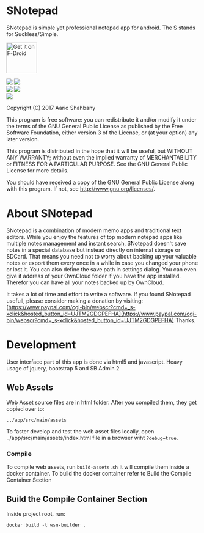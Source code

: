 # SNotepad
SNotepad is simple yet professional notepad app for android. The S stands for Suckless/Simple.

<a href="https://f-droid.org/packages/info.aario.snotepad/" target="_blank">
<img src="https://f-droid.org/badge/get-it-on.png" alt="Get it on F-Droid" height="80"/></a>

<img src='screenshots/Screenshot_1489958851.png?raw=true'> <img src='screenshots/Screenshot_1489958875.png?raw=true'><br/>
<img src='screenshots/Screenshot_1489958882.png?raw=true'> <img src='screenshots/Screenshot_1489958894.png?raw=true'><br/>
<img src='screenshots/Screenshot_1489958932.png?raw=true'>

Copyright (C) 2017 Aario Shahbany

This program is free software: you can redistribute it and/or modify it under the terms of the GNU General Public License as published by the Free Software Foundation, either version 3 of the License, or (at your option) any later version.

This program is distributed in the hope that it will be useful,	but WITHOUT ANY WARRANTY; without even the implied warranty of MERCHANTABILITY or FITNESS FOR A PARTICULAR PURPOSE.  See the GNU General Public License for more details.

You should have received a copy of the GNU General Public License along with this program. If not, see [<http://www.gnu.org/licenses/>](http://www.gnu.org/licenses/).

# About SNotepad
SNotepad is a combination of modern memo apps and traditional text editors. While you enjoy the features of top modern notepad apps like multiple notes management and instant search, SNotepad doesn't save notes in a special database but instead directly on internal storage or SDCard. That means you need not to worry about backing up your valuable notes or export them every once in a while in case you changed your phone or lost it. You can also define the save path in settings dialog.
You can even give it address of your OwnCloud folder if you have the app installed. Therefor you can have all your notes backed up by OwnCloud.
	
It takes a lot of time and effort to write a software. If you found SNotepad usefull, please consider making a donation by visiting:
		[https://www.paypal.com/cgi-bin/webscr?cmd=_s-xclick&hosted_button_id=UJTM2GDGPEFHA](https://www.paypal.com/cgi-bin/webscr?cmd=_s-xclick&hosted_button_id=UJTM2GDGPEFHA)
Thanks.

# Development

User interface part of this app is done via html5 and javascript.
Heavy usage of jquery, bootstrap 5 and SB Admin 2

## Web Assets

Web Asset source files are in html folder. After you compiled them, they get copied over to:
```
../app/src/main/assets
```
To faster develop and test the web asset files locally, open ../app/src/main/assets/index.html file in a browser wiht `?debug=true`.

### Compile

To compile web assets, run `build-assets.sh` It will compile them inside a docker container. To build the docker container refer to Build the Compile Container Section

## Build the Compile Container Section

Inside project root, run:

```
docker build -t wsn-builder .
```
